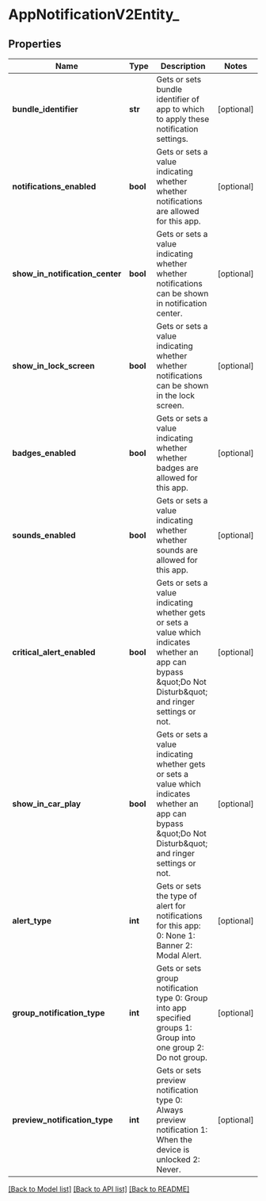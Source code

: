 # AppNotificationV2Entity_

## Properties
Name | Type | Description | Notes
------------ | ------------- | ------------- | -------------
**bundle_identifier** | **str** | Gets or sets bundle identifier of app to which to apply these notification settings. | [optional] 
**notifications_enabled** | **bool** | Gets or sets a value indicating whether whether notifications are allowed for this app. | [optional] 
**show_in_notification_center** | **bool** | Gets or sets a value indicating whether whether notifications can be shown in notification center. | [optional] 
**show_in_lock_screen** | **bool** | Gets or sets a value indicating whether whether notifications can be shown in the lock screen. | [optional] 
**badges_enabled** | **bool** | Gets or sets a value indicating whether whether badges are allowed for this app. | [optional] 
**sounds_enabled** | **bool** | Gets or sets a value indicating whether whether sounds are allowed for this app. | [optional] 
**critical_alert_enabled** | **bool** | Gets or sets a value indicating whether gets or sets a value which indicates whether an app can bypass \&quot;Do Not Disturb\&quot; and ringer settings or not. | [optional] 
**show_in_car_play** | **bool** | Gets or sets a value indicating whether gets or sets a value which indicates whether an app can bypass \&quot;Do Not Disturb\&quot; and ringer settings or not. | [optional] 
**alert_type** | **int** | Gets or sets the type of alert for notifications for this app: 0: None 1: Banner 2: Modal Alert. | [optional] 
**group_notification_type** | **int** | Gets or sets group notification type  0: Group into app specified groups  1: Group into one group  2: Do not group. | [optional] 
**preview_notification_type** | **int** | Gets or sets preview notification type  0: Always preview notification  1: When the device is unlocked  2: Never. | [optional] 

[[Back to Model list]](../README.md#documentation-for-models) [[Back to API list]](../README.md#documentation-for-api-endpoints) [[Back to README]](../README.md)


